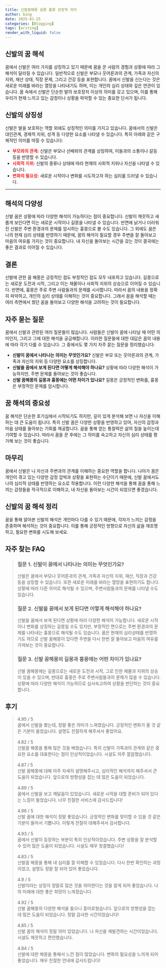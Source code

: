 ```yaml
---
title: 신발꿈해몽 길몽 흉몽 상징적 의미
author: bing
date: 2025-01-25
categories: [Blogging]
tags: [writing]
render_with_liquid: false
---
```



<h2 id='신발의 꿈 해석'>신발의 꿈 해석</h2>

<p>꿈에서 신발은 여러 가지를 상징하고 있기 때문에 꿈을 꾼 사람의 경험과 상황에 따라 그 해석이 달라질 수 있습니다. 일반적으로 신발은 부모나 웃어른과의 관계, 가족과 자신의 지위, 재산 상태, 직장 문제, 그리고 건강 등을 표현합니다. 꿈에서 신발을 신는다는 것은 새로운 미래를 바라는 열망을 나타내기도 하며, 이는 개인의 심리 상태와 깊은 연관이 있습니다. 꿈 속에서 신발은 단순한 발의 보호장치 이상의 의미를 갖고 있으며, 이를 통해 우리가 현재 느끼고 있는 감정이나 상황을 파악할 수 있는 중요한 단서가 됩니다.</p>

<h2 id='신발의 상징성'>신발의 상징성</h2>

<p>신발은 발을 보호하는 역할 외에도 상징적인 의미를 가지고 있습니다. 꿈에서의 신발은 대인관계, 경제적 지위, 성격 등 다양한 요소를 나타낼 수 있습니다. 특히 아래와 같은 구체적인 의미를 따질 수 있습니다:</p>

<ul>
    <li><b><span style="color: #ee2323;">부모와의 관계:</span></b> 신발은 부모나 선배와의 관계를 상징하여, 이들과의 소통이나 갈등 등을 반영할 수 있습니다.</li>
    <li><b><span style="color: #ee2323;">사회적 지위:</span></b> 신발의 종류나 상태에 따라 현재의 사회적 지위나 자산을 나타낼 수 있습니다.</li>
    <li><b><span style="color: #ee2323;">변화의 필요성:</span></b> 새로운 시작이나 변화를 시도하고자 하는 심리를 드러낼 수 있습니다.</li>
</ul>

<hr />

<h2 id='해석의 다양성'>해석의 다양성</h2>

<p>신발 꿈은 상황에 따라 다양한 해석이 가능하다는 점이 중요합니다. 신발이 깨끗하고 새롭게 보인다면 이는 새로운 시작이나 길몽을 나타낼 수 있습니다. 반면에 낡거나 더러워진 신발은 주변 환경과의 문제를 암시하는 흉몽으로 볼 수도 있습니다. 그 외에도 꿈은 나의 현재 심리 상태를 반영하기 때문에, 꿈의 해석이 필요할 경우 주변을 잘 돌아보고 마음의 여유를 가지는 것이 중요합니다. 내 자신을 돌아보는 시간을 갖는 것이 결국에는 좋은 결과로 이어질 수 있습니다.</p>

<h2 id='결론'>결론</h2>

<p>신발에 관한 꿈 해몽은 긍정적인 점도 부정적인 점도 모두 내포하고 있습니다. 길몽으로는 새로운 도전과 시작, 그리고 이는 재물이나 사회적 지위의 상승으로 이어질 수 있습니다. 반면에, 흉몽은 주로 주변 사람들과의 문제를 시사합니다. 따라서 꿈의 내용을 정확히 파악하고, 개인의 심리 상태를 이해하는 것이 중요합니다. 그래서 꿈을 해석할 때는 여러 측면에서 꿨던 꿈을 돌아보고 다양한 해석을 고려하는 것이 필요합니다.</p>

<h2 id='자주 묻는 질문'>자주 묻는 질문</h2>

<p>꿈에서 신발과 관련된 여러 질문들이 많습니다. 사람들은 신발이 꿈에 나타날 때 어떤 의미인지, 그리고 그에 대한 해석을 궁금해합니다. 이러한 질문들에 대한 대답은 꿈의 내용에 따라 각기 다를 수 있습니다. 그 중에서도 몇 가지 자주 묻는 질문을 정리했습니다:</p>

<ul>
    <li><b>신발이 꿈에서 나타나는 의미는 무엇인가요?</b> 신발은 부모 또는 웃어른과의 관계, 가족과 자신의 지위 등 다양한 요소를 상징합니다.</li>
    <li><b>신발을 꿈에서 보게 된다면 어떻게 해석해야 하나요?</b> 상황에 따라 다양한 해석이 가능하지만, 주변 문제를 돌아보는 것이 좋습니다.</li>
    <li><b>신발 꿈해몽의 길몽과 흉몽에는 어떤 차이가 있나요?</b> 길몽은 긍정적인 변화를, 흉몽은 부정적인 문제를 암시합니다.</li>
</ul>

<h2 id='꿈 해석의 중요성'>꿈 해석의 중요성</h2>

<p>꿈 해석은 단순한 호기심에서 시작되기도 하지만, 깊이 있게 분석해 보면 나 자신을 이해하는 데 큰 도움이 됩니다. 특히 신발 꿈은 다양한 상황을 반영하고 있어, 자신의 감정과 마음 상태를 돌아보는 기회를 제공합니다. 꿈을 통해 얻는 통찰력은 삶의 질을 높이는데 기여할 수 있습니다. 따라서 꿈을 꾼 후에는 그 의미를 숙고하고 자신의 심리 상태를 평가해 보는 것이 좋습니다.</p>

<h2 id='마무리'>마무리</h2>

<p>꿈에서 신발은 나 자신과 주변과의 관계를 이해하는 중요한 역할을 합니다. 나아가 꿈은 개인이 겪고 있는 다양한 감정 압박과 상황을 표현하는 수단이기 때문에, 신발 꿈에서도 나의 심리적 상태를 반영하는 요소로 작용합니다. 이런 다양한 해석을 통해 꿈을 통해 느끼는 감정들을 적극적으로 이해하고, 내 자신을 돌아보는 시간이 되었으면 좋겠습니다.</p>

<h2 id='신발의 꿈 해석 정리'>신발의 꿈 해석 정리</h2>

<p>꿈을 통해 알아본 신발의 해석은 개인마다 다를 수 있기 때문에, 각자가 느끼는 감정을 존중하며 해석하는 것이 중요합니다. 이를 통해 긍정적인 방향으로 자신의 삶을 재조명하고, 필요한 변화를 시도해 보세요.</p>


<h2 id='자주_찾는_FAQ'>자주 찾는 FAQ</h2>
<div itemscope="" itemtype="https://schema.org/FAQPage">
<blockquote>
<div itemscope="" itemprop="mainEntity" itemtype="https://schema.org/Question">
<h3 itemprop="name">질문 1. 신발이 꿈에서 나타나는 의미는 무엇인가요?</h3>
<div itemscope="" itemprop="acceptedAnswer" itemtype="https://schema.org/Answer">
<span itemprop="text">
<p>신발은 꿈에서 부모나 웃어른과의 관계, 가족과 자신의 지위, 재산, 직장과 건강 등을 상징할 수 있습니다. 또한 새로운 미래를 바라는 열망을 표현하기도 합니다. 상황에 따라 다른 의미로 해석될 수 있으며, 주변사람들과의 문제를 나타낼 수도 있습니다.</p>
</span>
</div>
</div>
<div itemscope="" itemprop="mainEntity" itemtype="https://schema.org/Question">
<h3 itemprop="name">질문 2. 신발을 꿈에서 보게 된다면 어떻게 해석해야 하나요?</h3>
<div itemscope="" itemprop="acceptedAnswer" itemtype="https://schema.org/Answer">
<span itemprop="text">
<p>신발을 꿈에서 보게 된다면 상황에 따라 다양한 해석이 가능합니다. 새로운 시작이나 변화를 상징하는 길몽일 수도 있지만, 부정적인 면으로는 주변 환경과의 문제를 나타내는 흉몽으로 해석될 수도 있습니다. 꿈은 현재의 심리상태를 반영하기도 하므로 신발 꿈해몽이 있다면 주변을 다시 한번 잘 돌아보고 마음의 여유를 가져보는 것이 중요합니다.</p>
</span>
</div>
</div>
<div itemscope="" itemprop="mainEntity" itemtype="https://schema.org/Question">
<h3 itemprop="name">질문 3. 신발 꿈해몽의 길몽과 흉몽에는 어떤 차이가 있나요?</h3>
<div itemscope="" itemprop="acceptedAnswer" itemtype="https://schema.org/Answer">
<span itemprop="text">
<p>신발 꿈해몽에는 길몽으로는 새로운 도전과 시작, 그로 인한 재물과 지위의 상승이 있을 수 있으며, 반대로 흉몽은 주로 주변사람들과의 문제가 많을 수 있습니다. 상황에 따라 다양한 해석이 가능하므로 심사숙고하여 상황을 판단하는 것이 중요합니다.</p>
</span>
</div>
</div>
</blockquote>
</div>
<h2 id='후기'>후기</h2>
<div itemscope itemtype="https://schema.org/Product">
  <blockquote>
  <div itemprop="review" itemscope itemtype="https://schema.org/Review">
      <div itemprop="reviewRating" itemscope itemtype="https://schema.org/Rating"> <span itemprop="ratingValue">4.95</span> / <span itemprop="bestRating">5</span> </div>
      <span itemprop="reviewBody">꿈에서 신발을 봤는데, 정말 좋은 의미가 느껴졌습니다. 긍정적인 변화가 올 것 같은 기분이 들었습니다. 설명도 친절하게 해주셔서 좋았어요.</span>
  </div>
  <br>
  <div itemprop="review" itemscope itemtype="https://schema.org/Review">
      <div itemprop="reviewRating" itemscope itemtype="https://schema.org/Rating"> <span itemprop="ratingValue">4.82</span> / <span itemprop="bestRating">5</span> </div>
      <span itemprop="reviewBody">신발꿈 해몽을 통해 많은 것을 배웠습니다. 특히 신발이 가족과의 관계와 같은 중요한 요소를 대표한다는 점이 인상적이었습니다. 시설도 아주 깔끔했습니다.</span>
  </div>
  <br>
  <div itemprop="review" itemscope itemtype="https://schema.org/Review">
      <div itemprop="reviewRating" itemscope itemtype="https://schema.org/Rating"> <span itemprop="ratingValue">4.87</span> / <span itemprop="bestRating">5</span> </div>
      <span itemprop="reviewBody">신발 꿈해몽에 대해 아주 자세히 설명해주시고, 심리적인 해석까지 해주셔서 큰 도움이 되었습니다. 앞으로의 방향성을 잡는 데 많은 도움이 되었습니다.</span>
  </div>
  <br>
  <div itemprop="review" itemscope itemtype="https://schema.org/Review">
      <div itemprop="reviewRating" itemscope itemtype="https://schema.org/Rating"> <span itemprop="ratingValue">4.89</span> / <span itemprop="bestRating">5</span> </div>
      <span itemprop="reviewBody">꿈에서 신발을 보고 깨달음이 있었습니다. 새로운 시작을 대할 준비가 되어 있다는 느낌이 들었습니다. 너무 친절한 서비스에 감사드립니다!</span>
  </div>
  <br>
  <div itemprop="review" itemscope itemtype="https://schema.org/Review">
      <div itemprop="reviewRating" itemscope itemtype="https://schema.org/Rating"> <span itemprop="ratingValue">4.96</span> / <span itemprop="bestRating">5</span> </div>
      <span itemprop="reviewBody">신발 꿈에 대한 해석이 정말 좋았습니다. 긍정적인 변화를 맞이할 수 있을 것 같은 기분이 들어서 기쁩니다. 이렇게 친절히 대해주셔서 감사합니다.</span>
  </div>
  <br>
  <div itemprop="review" itemscope itemtype="https://schema.org/Review">
      <div itemprop="reviewRating" itemscope itemtype="https://schema.org/Rating"> <span itemprop="ratingValue">4.93</span> / <span itemprop="bestRating">5</span> </div>
      <span itemprop="reviewBody">꿈에서 신발이 등장하는 부분이 특히 인상적이었습니다. 주변 상황을 잘 분석할 수 있어 많은 도움이 되었습니다. 시설도 매우 청결했습니다!</span>
  </div>
  <br>
  <div itemprop="review" itemscope itemtype="https://schema.org/Review">
      <div itemprop="reviewRating" itemscope itemtype="https://schema.org/Rating"> <span itemprop="ratingValue">4.83</span> / <span itemprop="bestRating">5</span> </div>
      <span itemprop="reviewBody">신발꿈 해몽을 통해 내 심리를 잘 이해할 수 있었습니다. 다시 한번 확인하는 과정이었고, 설명도 정말 잘 되어 있어 좋았습니다.</span>
  </div>
  <br>
  <div itemprop="review" itemscope itemtype="https://schema.org/Review">
      <div itemprop="reviewRating" itemscope itemtype="https://schema.org/Rating"> <span itemprop="ratingValue">4.9</span> / <span itemprop="bestRating">5</span> </div>
      <span itemprop="reviewBody">신발이라는 상징이 정말로 많은 것을 의미한다는 것을 알게 되어 좋았습니다. 나의 미래에 대한 좋은 희망이 느껴졌습니다.</span>
  </div>
  <br>
  <div itemprop="review" itemscope itemtype="https://schema.org/Review">
      <div itemprop="reviewRating" itemscope itemtype="https://schema.org/Rating"> <span itemprop="ratingValue">4.92</span> / <span itemprop="bestRating">5</span> </div>
      <span itemprop="reviewBody">신발 꿈해몽의 다양한 해석을 들으니 흥미로웠습니다. 앞으로의 방향성을 잡는 데 많은 도움이 되었습니다. 정말 감사한 시간이었습니다!</span>
  </div>
  <br>
  <div itemprop="review" itemscope itemtype="https://schema.org/Review">
      <div itemprop="reviewRating" itemscope itemtype="https://schema.org/Rating"> <span itemprop="ratingValue">4.85</span> / <span itemprop="bestRating">5</span> </div>
      <span itemprop="reviewBody">신발 꿈의 해석이 정말 의미 있었습니다. 나 자신을 재발견하는 시간이었습니다. 시설도 깨끗하고 편안했습니다.</span>
  </div>
  <br>
  <div itemprop="review" itemscope itemtype="https://schema.org/Review">
      <div itemprop="reviewRating" itemscope itemtype="https://schema.org/Rating"> <span itemprop="ratingValue">4.84</span> / <span itemprop="bestRating">5</span> </div>
      <span itemprop="reviewBody">신발에 대한 해몽을 통해서 느낀 점이 많았습니다. 변화의 필요성을 느끼게 되어 좋았습니다. 매우 친절한 안내에 감사드립니다!</span>
  </div>
  </blockquote>
</div>
